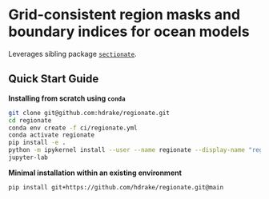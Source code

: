 # Grid-consistent region masks and boundary indices for ocean models

Leverages sibling package [`sectionate`](https://github.com/raphaeldussin/sectionate).

Quick Start Guide
-----------------

**Installing from scratch using `conda`**
```bash
git clone git@github.com:hdrake/regionate.git
cd regionate
conda env create -f ci/regionate.yml
conda activate regionate
pip install -e .
python -m ipykernel install --user --name regionate --display-name "regionate"
jupyter-lab
```

**Minimal installation within an existing environment**
```bash
pip install git+https://github.com/hdrake/regionate.git@main
```
